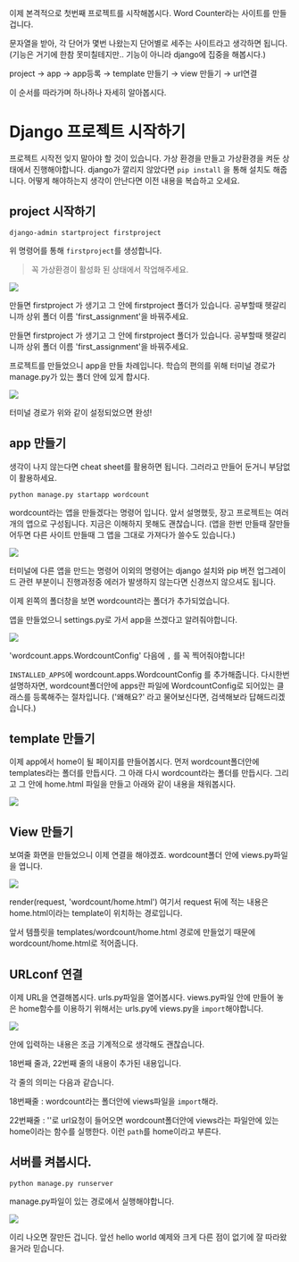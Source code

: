 이제 본격적으로 첫번째 프로젝트를 시작해봅시다. Word Counter라는 사이트를 만들겁니다.

문자열을 받아, 각 단어가 몇번 나왔는지 단어별로 세주는 사이트라고 생각하면 됩니다. (기능은 거기에 한참 못미칠테지만.. 기능이 아니라 django에 집중을 해봅시다.)


project → app → app등록 → template 만들기 → view 만들기 → url연결 

이 순서를 따라가며 하나하나 자세히 알아봅시다.

# Django 프로젝트 시작하기

프로젝트 시작전 잊지 말아야 할 것이 있습니다. 가상 환경을 만들고 가상환경을 켜둔 상태에서 진행해야합니다. django가 깔리지 않았다면 `pip install` 을 통해 설치도 해줍니다. 어떻게 해야하는지 생각이 안난다면 이전 내용을 복습하고 오세요.

## project 시작하기

    django-admin startproject firstproject

위 명령어를 통해 `firstproject`를 생성합니다.

> 꼭 가상환경이 활성화 된 상태에서 작업해주세요.

![](https://www.notion.so/image/https%3A%2F%2Fs3-us-west-2.amazonaws.com%2Fsecure.notion-static.com%2Fa9cfe4a4-0236-461c-94ce-d04f84cd3c87%2FUntitled.png)

만들면 firstproject 가 생기고 그 안에 firstproject 폴더가 있습니다. 공부할때 헷갈리니까 상위 폴더 이름 'first_assignment'을 바꿔주세요.

만들면 firstproject 가 생기고 그 안에 firstproject 폴더가 있습니다. 공부할때 헷갈리니까 상위 폴더 이름 'first_assignment'을 바꿔주세요.

프로젝트를 만들었으니 app을 만들 차례입니다. 학습의 편의를 위해 터미널 경로가 manage.py가 있는 폴더 안에 있게 합시다.

![](https://www.notion.so/image/https%3A%2F%2Fs3-us-west-2.amazonaws.com%2Fsecure.notion-static.com%2Fbe2bc222-8d32-4aff-b85d-0b8a591ef3fc%2FUntitled.png)

터미널 경로가 위와 같이 설정되었으면 완성!

## app 만들기

생각이 나지 않는다면 cheat sheet를 활용하면 됩니다. 그러라고 만들어 둔거니 부담없이 활용하세요.

    python manage.py startapp wordcount

wordcount라는 앱을 만들겠다는 명령어 입니다. 앞서 설명했듯, 장고 프로젝트는 여러 개의 앱으로 구성됩니다. 지금은 이해하지 못해도 괜찮습니다. (앱을 한번 만들때 잘만들어두면 다른 사이트 만들때 그 앱을 그대로 가져다가 쓸수도 있습니다.)

![](https://www.notion.so/image/https%3A%2F%2Fs3-us-west-2.amazonaws.com%2Fsecure.notion-static.com%2F35d5f30b-d49e-45af-b3a9-6585855230d9%2FUntitled.png)

터미널에 다른 앱을 만드는 명령어 이외의 명령어는 django 설치와 pip 버전 업그레이드 관련 부분이니 진행과정중 에러가 발생하지 않는다면 신경쓰지 않으셔도 됩니다.

이제 왼쪽의 폴더창을 보면 wordcount라는 폴더가 추가되었습니다.

앱을 만들었으니 settings.py로 가서 app을 쓰겠다고 알려줘야합니다.

![](https://www.notion.so/image/https%3A%2F%2Fs3-us-west-2.amazonaws.com%2Fsecure.notion-static.com%2F72a3761b-2f40-4ed1-9fc7-1c28cf54dcb5%2FUntitled.png)

'wordcount.apps.WordcountConfig' 다음에 `,` 를 꼭 찍어줘야합니다!

`INSTALLED_APPS`에 wordcount.apps.WordcountConfig 를 추가해줍니다. 다시한번 설명하자면, wordcount폴더안에 apps란 파일에 WordcountConfig로 되어있는 클래스를 등록해주는 절차입니다. ('왜해요?' 라고 물어보신다면,  검색해보라 답해드리겠습니다.)

## template 만들기

이제 app에서 home이 될 페이지를 만들어봅시다. 먼저 wordcount폴더안에 templates라는 폴더를 만듭시다. 그 아래 다시 wordcount라는 폴더를 만듭시다. 그리고 그 안에 home.html 파일을 만들고 아래와 같이 내용을 채워봅시다.

![](https://www.notion.so/image/https%3A%2F%2Fs3-us-west-2.amazonaws.com%2Fsecure.notion-static.com%2F21447d7f-1b01-4e41-8772-fc556d8edb85%2FUntitled.png)

## View 만들기

보여줄 화면을 만들었으니 이제 연결을 해야겠죠. wordcount폴더 안에 views.py파일을 엽니다.

![](https://www.notion.so/image/https%3A%2F%2Fs3-us-west-2.amazonaws.com%2Fsecure.notion-static.com%2F0cf56ef0-0fea-431c-b122-a02fcf3c326e%2FUntitled.png)

render(request, 'wordcount/home.html') 여기서 request 뒤에 적는 내용은 home.html이라는 template이 위치하는 경로입니다.

앞서 템플릿을 templates/wordcount/home.html 경로에 만들었기 때문에 wordcount/home.html로 적어줍니다.  

## URLconf 연결

이제 URL을 연결해봅시다. urls.py파일을 열어봅시다. views.py파일 안에 만들어 놓은 home함수를 이용하기 위해서는 urls.py에 views.py을 `import`해야합니다.

![](https://www.notion.so/image/https%3A%2F%2Fs3-us-west-2.amazonaws.com%2Fsecure.notion-static.com%2F09183ac7-84d9-44ef-8488-c4c7f30f9999%2FUntitled.png)

안에 입력하는 내용은 조금 기계적으로 생각해도 괜찮습니다.

18번째 줄과, 22번째 줄의 내용이 추가된 내용입니다.

각 줄의 의미는 다음과 같습니다.

18번째줄 : wordcount라는 폴더안에 views파일을 `import`해라.

22번째줄 : ''로 url요청이 들어오면 wordcount폴더안에 views라는 파일안에 있는 home이라는 함수를 실행한다. 이런 `path`를 home이라고 부른다.

## 서버를 켜봅시다.

    python manage.py runserver

manage.py파일이 있는 경로에서 실행해야합니다.

![](https://www.notion.so/image/https%3A%2F%2Fs3-us-west-2.amazonaws.com%2Fsecure.notion-static.com%2F6139317a-631a-4cf6-b043-ab8cc3e8138c%2FUntitled.png)

이리 나오면 잘만든 겁니다. 앞선 hello world 예제와 크게 다른 점이 없기에 잘 따라왔을거라 믿습니다.
